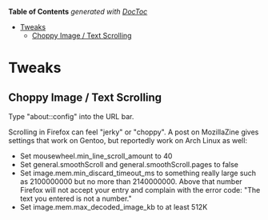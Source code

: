 <!-- START doctoc generated TOC please keep comment here to allow auto update -->
<!-- DON'T EDIT THIS SECTION, INSTEAD RE-RUN doctoc TO UPDATE -->
**Table of Contents**  *generated with [DocToc](https://github.com/thlorenz/doctoc)*

- [Tweaks](#tweaks)
  - [Choppy Image / Text Scrolling](#choppy-image--text-scrolling)

<!-- END doctoc generated TOC please keep comment here to allow auto update -->

# Tweaks

## Choppy Image / Text Scrolling

Type "about::config" into the URL bar.

Scrolling in Firefox can feel "jerky" or "choppy". A post on MozillaZine gives settings that work on Gentoo, but reportedly work on Arch Linux as well:

* Set mousewheel.min_line_scroll_amount to 40
* Set general.smoothScroll and general.smoothScroll.pages to false
* Set image.mem.min_discard_timeout_ms to something really large such as 2100000000 but no more than 2140000000. Above that number Firefox will not accept your entry and complain with the error code: "The text you entered is not a number."
* Set image.mem.max_decoded_image_kb to at least 512K
